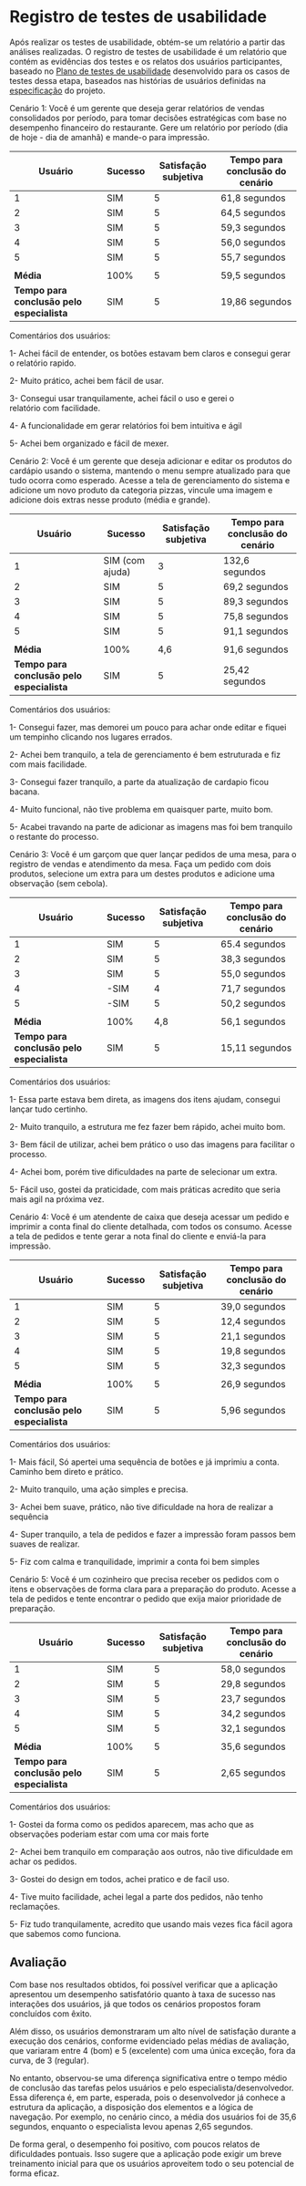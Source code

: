 # Registro de testes de usabilidade

Após realizar os testes de usabilidade, obtém-se um relatório a partir das análises realizadas. O registro de testes de usabilidade é um relatório que contém as evidências dos testes e os relatos dos usuários participantes, baseado no <a href="09-Plano-testes-usabilidade.md"> Plano de testes de usabilidade</a> desenvolvido para os casos de testes dessa etapa, baseados nas histórias de usuários definidas na <a href="02-Especificacao.md">especificação</a> do projeto.

Cenário 1: Você é um gerente que deseja gerar relatórios de vendas consolidados por período, para tomar decisões estratégicas com base no desempenho financeiro do restaurante. Gere um relatório por período (dia de hoje - dia de amanhã) e mande-o para impressão.

| Usuário | Sucesso | Satisfação subjetiva | Tempo para conclusão do cenário |
|---------|-----------------|----------------------|---------------------------------|
| 1       | SIM             | 5                    | 61,8 segundos                  |
| 2       | SIM             | 5                    | 64,5 segundos                  |
| 3       | SIM             | 5                    | 59,3 segundos                  |
| 4       | SIM             | 5                    | 56,0 segundos                  |
| 5       | SIM             | 5                    | 55,7 segundos                  |
|  |  |  |  |
| **Média**     | 100%           | 5                | 59,5 segundos                           |
| **Tempo para conclusão pelo especialista** | SIM | 5 | 19,86 segundos |


Comentários dos usuários:

1- Achei fácil de entender, os botões estavam bem claros e consegui gerar o relatório rapido.

2- Muito prático, achei bem fácil de usar.

3- Consegui usar tranquilamente, achei fácil o uso e gerei o relatório com facilidade.

4- A funcionalidade em gerar relatórios foi bem intuitiva e ágil

5- Achei bem organizado e fácil de mexer.



Cenário 2: Você é um gerente que deseja adicionar e editar os produtos do cardápio usando o sistema, mantendo o menu sempre atualizado para que tudo ocorra como esperado. Acesse a tela de gerenciamento do sistema e adicione um novo produto da categoria pizzas, vincule uma imagem e adicione dois extras nesse produto (média e grande).  

| Usuário | Sucesso | Satisfação subjetiva | Tempo para conclusão do cenário |
|---------|-----------------|----------------------|---------------------------------|
| 1       | SIM (com ajuda) | 3                    | 132,6 segundos                 |
| 2       | SIM             | 5                    | 69,2 segundos                  |
| 3       | SIM             | 5                    | 89,3 segundos                  |
| 4       | SIM             | 5                    | 75,8 segundos                  |
| 5       | SIM             | 5                    | 91,1 segundos                  |
|  |  |  |  |
| **Média**     | 100%           | 4,6                | 91,6 segundos                           |
| **Tempo para conclusão pelo especialista** | SIM | 5 | 25,42 segundos |


Comentários dos usuários:

1- Consegui fazer, mas demorei um pouco para achar onde editar e fiquei um tempinho clicando nos lugares errados.

2- Achei bem tranquilo, a tela de gerenciamento é bem estruturada e fiz com mais facilidade.

3- Consegui fazer tranquilo, a parte da atualização de cardapio ficou bacana.

4- Muito funcional, não tive problema em quaisquer parte, muito bom.

5- Acabei travando na parte de adicionar as imagens mas foi bem tranquilo o restante do processo.



Cenário 3: Você é um garçom que quer lançar pedidos de uma mesa, para o registro de vendas e atendimento da mesa. Faça um pedido com dois produtos, selecione um extra para um destes produtos e adicione uma observação (sem cebola). 

| Usuário | Sucesso | Satisfação subjetiva | Tempo para conclusão do cenário |
|---------|-----------------|----------------------|---------------------------------|
| 1       | SIM             | 5                    | 65.4 segundos                  |
| 2       | SIM             | 5                    | 38,3 segundos                  |
| 3       | SIM             | 5                    | 55,0 segundos                  |
| 4       | -SIM            | 4                    | 71,7 segundos                  |
| 5       | -SIM            | 5                    | 50,2 segundos                  |
|  |  |  |  |
| **Média**     | 100%           | 4,8                | 56,1 segundos                           |
| **Tempo para conclusão pelo especialista** | SIM | 5 | 15,11 segundos |


Comentários dos usuários: 

1- Essa parte estava bem direta, as imagens dos itens ajudam, consegui lançar tudo certinho.

2- Muito tranquilo, a estrutura me fez fazer bem rápido, achei muito bom.

3- Bem fácil de utilizar, achei bem prático o uso das imagens para facilitar o processo. 

4- Achei bom, porém tive dificuldades na parte de selecionar um extra.

5- Fácil uso, gostei da praticidade, com mais práticas acredito que seria mais agil na próxima vez.


Cenário 4: Você é um atendente de caixa que deseja acessar um pedido e imprimir a conta final do cliente detalhada, com todos os consumo. Acesse a tela de pedidos e tente gerar a nota final do cliente e enviá-la para impressão.

| Usuário | Sucesso | Satisfação subjetiva | Tempo para conclusão do cenário |
|---------|-----------------|----------------------|---------------------------------|
| 1       | SIM             | 5                    | 39,0 segundos                  |
| 2       | SIM             | 5                    | 12,4 segundos                  |
| 3       | SIM             | 5                    | 21,1 segundos                  |
| 4       | SIM             | 5                    | 19,8 segundos                  |
| 5       | SIM             | 5                    | 32,3 segundos                  |
|  |  |  |  |
| **Média**     | 100%           | 5                | 26,9 segundos                           |
| **Tempo para conclusão pelo especialista** | SIM | 5 | 5,96 segundos |


Comentários dos usuários:

1- Mais fácil, Só apertei uma sequência de botões e já imprimiu a conta. Caminho bem direto e prático.

2- Muito tranquilo, uma ação simples e precisa.

3- Achei bem suave, prático, não tive dificuldade na hora de realizar a sequência

4- Super tranquilo, a tela de pedidos e fazer a impressão foram passos bem suaves de realizar.

5- Fiz com calma e tranquilidade, imprimir a conta foi bem simples



Cenário 5: Você é um cozinheiro que precisa receber os pedidos com o itens e observações de forma clara para a preparação do produto. Acesse a tela de pedidos e tente encontrar o pedido que exija maior prioridade de preparação.

| Usuário | Sucesso | Satisfação subjetiva | Tempo para conclusão do cenário |
|---------|-----------------|----------------------|---------------------------------|
| 1       | SIM             | 5                    | 58,0 segundos                  |
| 2       | SIM             | 5                    | 29,8 segundos                  |
| 3       | SIM             | 5                    | 23,7 segundos                  |
| 4       | SIM             | 5                    | 34,2 segundos                  |
| 5       | SIM             | 5                    | 32,1 segundos                  |
|  |  |  |  |
| **Média**     | 100%           | 5                | 35,6 segundos                           |
| **Tempo para conclusão pelo especialista** | SIM | 5 | 2,65 segundos |


Comentários dos usuários:

1- Gostei da forma como os pedidos aparecem, mas acho que as observações poderiam estar com uma cor mais forte

2- Achei bem tranquilo em comparação aos outros, não tive dificuldade em achar os pedidos.

3- Gostei do design em todos, achei pratico e de facil uso.

4- Tive muito facilidade, achei legal a parte dos pedidos, não tenho reclamações.

5- Fiz tudo tranquilamente, acredito que usando mais vezes fica fácil agora que sabemos como funciona.


## Avaliação 

Com base nos resultados obtidos, foi possível verificar que a aplicação apresentou um desempenho satisfatório quanto à taxa de sucesso nas interações dos usuários, já que todos os cenários propostos foram concluídos com êxito.

Além disso, os usuários demonstraram um alto nível de satisfação durante a execução dos cenários, conforme evidenciado pelas médias de avaliação, que variaram entre 4 (bom) e 5 (excelente) com uma única exceção, fora da curva, de 3 (regular).

No entanto, observou-se uma diferença significativa entre o tempo médio de conclusão das tarefas pelos usuários e pelo especialista/desenvolvedor. Essa diferença é, em parte, esperada, pois o desenvolvedor já conhece a estrutura da aplicação, a disposição dos elementos e a lógica de navegação. Por exemplo, no cenário cinco, a média dos usuários foi de 35,6 segundos, enquanto o especialista levou apenas 2,65 segundos.

De forma geral, o desempenho foi positivo, com poucos relatos de dificuldades pontuais. Isso sugere que a aplicação pode exigir um breve treinamento inicial para que os usuários aproveitem todo o seu potencial de forma eficaz.
